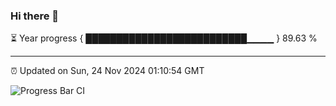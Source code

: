 ### Hi there 👋

⏳ Year progress { ██████████████████████████▁▁▁▁ } 89.63 %

---

⏰ Updated on Sun, 24 Nov 2024 01:10:54 GMT

![Progress Bar CI](https://github.com/liununu/liununu/workflows/Progress%20Bar%20CI/badge.svg)
